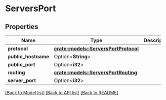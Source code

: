 # ServersPort

## Properties

Name | Type | Description | Notes
------------ | ------------- | ------------- | -------------
**protocol** | [**crate::models::ServersPortProtocol**](ServersPortProtocol.md) |  | 
**public_hostname** | Option<**String**> |  | [optional]
**public_port** | Option<**i32**> |  | [optional]
**routing** | [**crate::models::ServersPortRouting**](ServersPortRouting.md) |  | 
**server_port** | Option<**i32**> |  | [optional]

[[Back to Model list]](../README.md#documentation-for-models) [[Back to API list]](../README.md#documentation-for-api-endpoints) [[Back to README]](../README.md)


